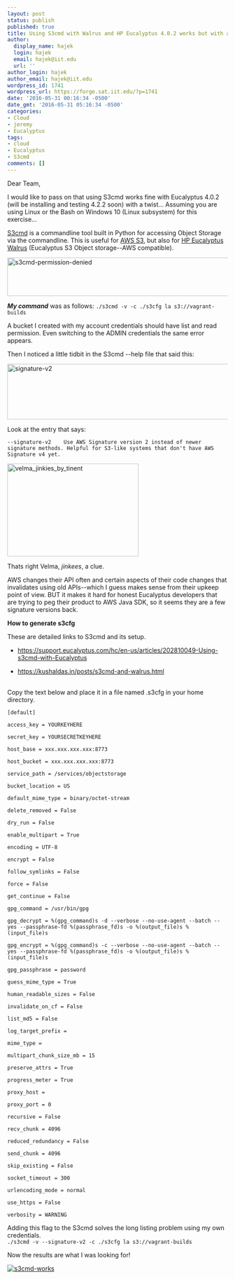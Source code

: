 ```yaml
---
layout: post
status: publish
published: true
title: Using S3cmd with Walrus and HP Eucalyptus 4.0.2 works but with a twist...
author:
  display_name: hajek
  login: hajek
  email: hajek@iit.edu
  url: ''
author_login: hajek
author_email: hajek@iit.edu
wordpress_id: 1741
wordpress_url: https://forge.sat.iit.edu/?p=1741
date: '2016-05-31 00:16:34 -0500'
date_gmt: '2016-05-31 05:16:34 -0500'
categories:
- Cloud
- jeremy
- Eucalyptus
tags:
- cloud
- Eucalyptus
- S3cmd
comments: []
---
```


Dear Team,

I would like to pass on that using S3cmd works fine with Eucalyptus 4.0.2 (will be installing and testing 4.2.2 soon) with a twist...   Assuming you are using Linux or the Bash on Windows 10 (Linux subsystem) for this exercise...

[S3cmd](https://github.com/s3tools/s3cmd "S3cmd") is a commandline tool built in Python for accessing Object Storage via the commandline.  This is useful for <a href="">[AWS S3](https://aws.amazon.com/s3/ "AWS S3"), but also for <a href="http://www8.hp.com/us/en/cloud/helion-eucalyptus.html">HP Eucalyptus Walrus</a> (Eucalyptus S3 Object storage--AWS compatible).</p>
<p><a href="https://forge.sat.iit.edu/wp-content/uploads/2016/05/s3cmd-permission-denied.png"><img src="https://forge.sat.iit.edu/wp-content/uploads/2016/05/s3cmd-permission-denied.png" alt="s3cmd-permission-denied" width="847" height="88" class="aligncenter size-full wp-image-1742" /></a></p>
<p><strong><em>My command</em></strong> was as follows: <code>./s3cmd -v -c ./s3cfg la s3://vagrant-builds</code></p>
<p>A bucket I created with my account credentials should have list and read permission.  Even switching to the ADMIN credentials the same error appears.</p>
<p>Then I noticed a little tidbit in the S3cmd --help file that said this:  </p>
<p><a href="https://forge.sat.iit.edu/wp-content/uploads/2016/05/signature-v2.png"><img src="https://forge.sat.iit.edu/wp-content/uploads/2016/05/signature-v2.png" alt="signature-v2" width="817" height="127" class="aligncenter size-full wp-image-1743" /></a></p>
<p>Look at the entry that says:  <code><br />
--signature-v2    Use AWS Signature version 2 instead of newer signature methods. Helpful for S3-like systems that don't have AWS Signature v4 yet.</code> </p>
<p><a href="https://forge.sat.iit.edu/wp-content/uploads/2016/05/velma_jinkies_by_tinent.png"><img src="https://forge.sat.iit.edu/wp-content/uploads/2016/05/velma_jinkies_by_tinent.png" alt="velma_jinkies_by_tinent" width="300" height="212" class="aligncenter size-full wp-image-1746" /></a></p>
<p>Thats right Velma, <em>jinkees</em>, a clue.</p>
<p> AWS changes their API often and certain aspects of their code changes that invalidates using old APIs--which I guess makes sense from their upkeep point of view.  BUT it makes it hard for honest Eucalyptus developers that are trying to peg their product to AWS Java SDK, so it seems they are a few signature versions back.</p>
<p><strong>How to generate s3cfg</strong></p>
<p>These are detailed links to S3cmd and its setup.</p>
<ul>
<li><a href="https://support.eucalyptus.com/hc/en-us/articles/202810049-Using-s3cmd-with-Eucalyptus">https://support.eucalyptus.com/hc/en-us/articles/202810049-Using-s3cmd-with-Eucalyptus</a></li></p>
<li><a href="https://kushaldas.in/posts/s3cmd-and-walrus.html">https://kushaldas.in/posts/s3cmd-and-walrus.html</a></li><br />
</ul></p>
<p>Copy the text below and place it in a file named .s3cfg in your home directory.</p>
<p><code>[default]<br />
access_key = YOURKEYHERE<br />
secret_key = YOURSECRETKEYHERE<br />
host_base = xxx.xxx.xxx.xxx:8773<br />
host_bucket = xxx.xxx.xxx.xxx:8773<br />
service_path = /services/objectstorage<br />
bucket_location = US<br />
default_mime_type = binary/octet-stream<br />
delete_removed = False<br />
dry_run = False<br />
enable_multipart = True<br />
encoding = UTF-8<br />
encrypt = False<br />
follow_symlinks = False<br />
force = False<br />
get_continue = False<br />
gpg_command = /usr/bin/gpg<br />
gpg_decrypt = %(gpg_command)s -d --verbose --no-use-agent --batch --yes --passphrase-fd %(passphrase_fd)s -o %(output_file)s %(input_file)s<br />
gpg_encrypt = %(gpg_command)s -c --verbose --no-use-agent --batch --yes --passphrase-fd %(passphrase_fd)s -o %(output_file)s %(input_file)s<br />
gpg_passphrase = password<br />
guess_mime_type = True<br />
human_readable_sizes = False<br />
invalidate_on_cf = False<br />
list_md5 = False<br />
log_target_prefix =<br />
mime_type =<br />
multipart_chunk_size_mb = 15<br />
preserve_attrs = True<br />
progress_meter = True<br />
proxy_host =<br />
proxy_port = 0<br />
recursive = False<br />
recv_chunk = 4096<br />
reduced_redundancy = False<br />
send_chunk = 4096<br />
skip_existing = False<br />
socket_timeout = 300<br />
urlencoding_mode = normal<br />
use_https = False<br />
verbosity = WARNING</code></p>
<p>Adding this flag to the S3cmd solves the long listing problem using my own credentials.<br />
<code>./s3cmd -v --signature-v2 -c ./s3cfg la s3://vagrant-builds</code></p>
<p>Now the results are what I was looking for!</p>
<p><a href="https://forge.sat.iit.edu/wp-content/uploads/2016/05/s3cmd-works.png"><img src="https://forge.sat.iit.edu/wp-content/uploads/2016/05/s3cmd-works.png" alt="s3cmd-works"  class="aligncenter size-full wp-image-1748" /></a></p>
